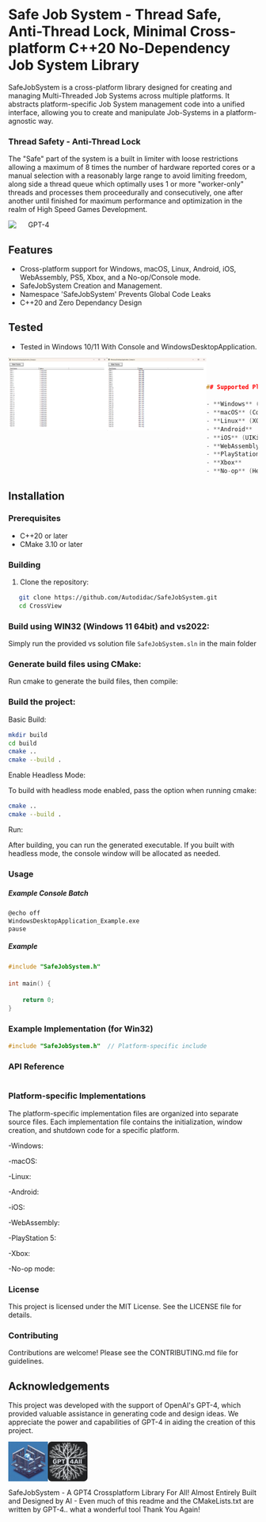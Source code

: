 # Safe Job System - Thread Safe, Anti-Thread Lock, Minimal Cross-platform C++20 No-Dependency Job System Library


SafeJobSystem is a cross-platform library designed for creating and managing Multi-Threaded Job Systems across multiple platforms. It abstracts platform-specific Job System management code into a unified interface, allowing you to create and manipulate Job-Systems in a platform-agnostic way. 

### Thread Safety - Anti-Thread Lock

The "Safe" part of the system is a built in limiter with loose restrictions allowing a maximum of 8 times the number of hardware reported cores or a manual selection with a reasonably large range to avoid limiting freedom, along side a thread queue which optimally uses 1 or more "worker-only" threads and processes them proceedurally and consecutively, one after another until finished for maximum performance and optimization in the realm of High Speed Games Development.

<img align="left" src="https://github.com/Autodidac/CrossView/image/gpt.jpg" width="40px"/>GPT-4


## Features

- Cross-platform support for Windows, macOS, Linux, Android, iOS, WebAssembly, PS5, Xbox, and a No-op/Console mode.
- SafeJobSystem Creation and Management.
- Namespace 'SafeJobSystem' Prevents Global Code Leaks
- C++20 and Zero Dependancy Design


## Tested

- Tested in Windows 10/11 With Console and WindowsDesktopApplication.

<img align="left" src="image/1.png" width="200px"/>

<img align="left" src="image/4.png" width="200px"/>

```cpp



## Supported Platforms

- **Windows** (Win32)
- **macOS** (Cocoa)
- **Linux** (XCB or XLib)
- **Android**
- **iOS** (UIKit)
- **WebAssembly** (Emscripten)
- **PlayStation 5** (PS5)
- **Xbox**
- **No-op** (Headless mode)
```


## Installation

### Prerequisites

- C++20 or later
- CMake 3.10 or later

### Building

1. Clone the repository:
```sh
   git clone https://github.com/Autodidac/SafeJobSystem.git
   cd CrossView
```





### Build using WIN32 (Windows 11 64bit) and vs2022:
Simply run the provided vs solution file `SafeJobSystem.sln` in the main folder




### Generate build files using CMake:
Run cmake to generate the build files, then compile:





### Build the project:
Basic Build:
```sh
mkdir build
cd build
cmake ..
cmake --build .
```
Enable Headless Mode:

To build with headless mode enabled, pass the option when running cmake:
```sh
cmake .. 
cmake --build .
```
Run:

After building, you can run the generated executable. If you built with headless mode, the console window will be allocated as needed.


### Usage
##### Example Console Batch
```batch
@echo off
WindowsDesktopApplication_Example.exe 
pause
```

##### Example
```cpp
#include "SafeJobSystem.h"

int main() {

    return 0;
}
```

### Example Implementation (for Win32)
```cpp
#include "SafeJobSystem.h"  // Platform-specific include

```

### API Reference

```cpp

```



### Platform-specific Implementations
The platform-specific implementation files are organized into separate source files. Each implementation file contains the initialization, window creation, and shutdown code for a specific platform.

-Windows:

-macOS:

-Linux: 

-Android:

-iOS: 

-WebAssembly: 

-PlayStation 5: 

-Xbox: 

-No-op mode:



### License
This project is licensed under the MIT License. See the LICENSE file for details.


### Contributing
Contributions are welcome! Please see the CONTRIBUTING.md file for guidelines.


## Acknowledgements
This project was developed with the support of OpenAI's GPT-4, which provided valuable assistance in generating code and design ideas. We appreciate the power and capabilities of GPT-4 in aiding the creation of this project.



<img align="left" src="image/2.jpg" width="80px"/>
<img align="center" src="image/gpt4all.png" width="80px"/>

SafeJobSystem - A GPT4 Crossplatform Library For All! Almost Entirely Built and Designed by AI - Even much of this readme and the CMakeLists.txt are written by GPT-4.. what a wonderful tool Thank You Again!




